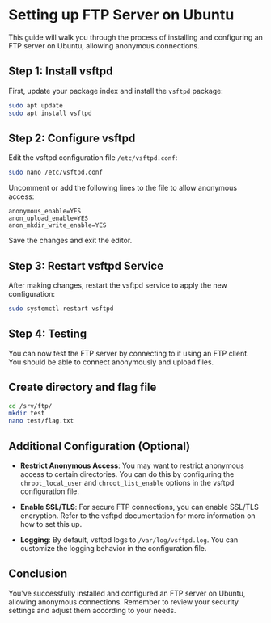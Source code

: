 # Setting up FTP Server on Ubuntu

This guide will walk you through the process of installing and configuring an FTP server on Ubuntu, allowing anonymous connections.

## Step 1: Install vsftpd

First, update your package index and install the `vsftpd` package:

```bash
sudo apt update
sudo apt install vsftpd
```

## Step 2: Configure vsftpd

Edit the vsftpd configuration file `/etc/vsftpd.conf`:

```bash
sudo nano /etc/vsftpd.conf
```

Uncomment or add the following lines to the file to allow anonymous access:

```
anonymous_enable=YES
anon_upload_enable=YES
anon_mkdir_write_enable=YES
```

Save the changes and exit the editor.

## Step 3: Restart vsftpd Service

After making changes, restart the vsftpd service to apply the new configuration:

```bash
sudo systemctl restart vsftpd
```

## Step 4: Testing

You can now test the FTP server by connecting to it using an FTP client. You should be able to connect anonymously and upload files.

## Create directory and flag file
```bash
cd /srv/ftp/
mkdir test
nano test/flag.txt
```

## Additional Configuration (Optional)

- **Restrict Anonymous Access**: You may want to restrict anonymous access to certain directories. You can do this by configuring the `chroot_local_user` and `chroot_list_enable` options in the vsftpd configuration file.

- **Enable SSL/TLS**: For secure FTP connections, you can enable SSL/TLS encryption. Refer to the vsftpd documentation for more information on how to set this up.

- **Logging**: By default, vsftpd logs to `/var/log/vsftpd.log`. You can customize the logging behavior in the configuration file.

## Conclusion

You've successfully installed and configured an FTP server on Ubuntu, allowing anonymous connections. Remember to review your security settings and adjust them according to your needs.
